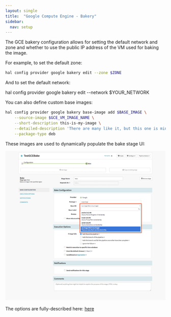 ```yaml
---
layout: single
title:  "Google Compute Engine - Bakery"
sidebar:
  nav: setup
---
```


The GCE bakery configuration allows for setting the default network and zone and whether to use the public IP
address of the VM used for baking the image.

For example, to set the default zone:

```bash
hal config provider google bakery edit --zone $ZONE
```

And to set the default network:

hal config provider google bakery edit --network $YOUR_NETWORK

You can also define custom base images:

```bash
hal config provider google bakery base-image add $BASE_IMAGE \
    --source-image $GCE_VM_IMAGE_NAME \
    --short-description this-is-my-image \
    --detailed-description 'There are many like it, but this one is mine.' \
    --package-type deb
```

These images are used to dynamically populate the bake stage UI:

![](bake_ui_base_images.png)

The options are fully-described here:
[here](/reference/halyard/commands/#hal-config-provider-google-bakery)
